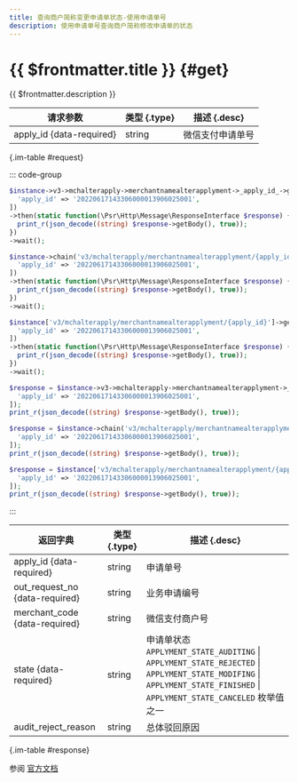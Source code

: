 ```yaml
---
title: 查询商户简称变更申请单状态-使用申请单号
description: 使用申请单号查询商户简称修改申请单的状态
---
```


# {{ $frontmatter.title }} {#get}

{{ $frontmatter.description }}

| 请求参数 | 类型 {.type} | 描述 {.desc}
| --- | --- | ---
| apply_id {data-required} | string | 微信支付申请单号

{.im-table #request}

::: code-group

```php [异步纯链式]
$instance->v3->mchalterapply->merchantnamealterapplyment->_apply_id_->getAsync([
  'apply_id' => '20220617143306000013906025001',
])
->then(static function(\Psr\Http\Message\ResponseInterface $response) {
  print_r(json_decode((string) $response->getBody(), true));
})
->wait();
```

```php [异步声明式]
$instance->chain('v3/mchalterapply/merchantnamealterapplyment/{apply_id}')->getAsync([
  'apply_id' => '20220617143306000013906025001',
])
->then(static function(\Psr\Http\Message\ResponseInterface $response) {
  print_r(json_decode((string) $response->getBody(), true));
})
->wait();
```

```php [异步属性式]
$instance['v3/mchalterapply/merchantnamealterapplyment/{apply_id}']->getAsync([
  'apply_id' => '20220617143306000013906025001',
])
->then(static function(\Psr\Http\Message\ResponseInterface $response) {
  print_r(json_decode((string) $response->getBody(), true));
})
->wait();
```

```php [同步纯链式]
$response = $instance->v3->mchalterapply->merchantnamealterapplyment->_apply_id_->get([
  'apply_id' => '20220617143306000013906025001',
]);
print_r(json_decode((string) $response->getBody(), true));
```

```php [同步声明式]
$response = $instance->chain('v3/mchalterapply/merchantnamealterapplyment/{apply_id}')->get([
  'apply_id' => '20220617143306000013906025001',
]);
print_r(json_decode((string) $response->getBody(), true));
```

```php [同步属性式]
$response = $instance['v3/mchalterapply/merchantnamealterapplyment/{apply_id}']->get([
  'apply_id' => '20220617143306000013906025001',
]);
print_r(json_decode((string) $response->getBody(), true));
```

:::

| 返回字典 | 类型 {.type} | 描述 {.desc}
| --- | --- | ---
| apply_id {data-required} | string | 申请单号
| out_request_no {data-required} | string | 业务申请编号
| merchant_code {data-required} | string | 微信支付商户号
| state {data-required} | string | 申请单状态<br/>`APPLYMENT_STATE_AUDITING` \| `APPLYMENT_STATE_REJECTED` \| `APPLYMENT_STATE_MODIFING` \| `APPLYMENT_STATE_FINISHED` \| `APPLYMENT_STATE_CANCELED` 枚举值之一
| audit_reject_reason | string | 总体驳回原因

{.im-table #response}

参阅 [官方文档](https://pay.weixin.qq.com/doc/v3/partner/4016166074)
